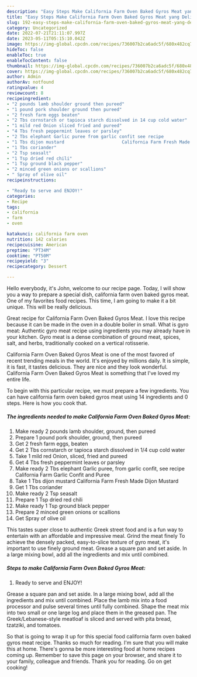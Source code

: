 ```yaml
---
description: "Easy Steps Make California Farm Oven Baked Gyros Meat yang Delicious}"
title: "Easy Steps Make California Farm Oven Baked Gyros Meat yang Delicious}"
slug: 192-easy-steps-make-california-farm-oven-baked-gyros-meat-yang-delicious
category: Uncategorized
date: 2022-07-21T21:11:07.997Z
date: 2023-05-11T05:15:10.042Z
image: https://img-global.cpcdn.com/recipes/736007b2ca6adc5f/680x482cq70/california-farm-oven-baked-gyros-meat-recipe-main-photo.jpg
hideToc: false
enableToc: true
enableTocContent: false
thumbnail: https://img-global.cpcdn.com/recipes/736007b2ca6adc5f/680x482cq70/california-farm-oven-baked-gyros-meat-recipe-main-photo.jpg
cover: https://img-global.cpcdn.com/recipes/736007b2ca6adc5f/680x482cq70/california-farm-oven-baked-gyros-meat-recipe-main-photo.jpg
author: Admin
authorAv: notfound
ratingvalue: 4
reviewcount: 8
recipeingredient:
- "2 pounds lamb shoulder ground then pureed"
- "1 pound pork shoulder ground then pureed"
- "2 fresh farm eggs beaten"
- "2 Tbs cornstarch or tapioca starch dissolved in 14 cup cold water"
- "1 mild red Onion sliced fried and pureed"
- "4 Tbs fresh peppermint leaves or parsley"
- "2 Tbs elephant Garlic puree from garlic confit see recipe                      California Farm Garlic Confit and Puree"
- "1 Tbs dijon mustard                      California Farm Fresh Made Dijon Mustard"
- "1 Tbs coriander"
- "2 Tsp seasalt"
- "1 Tsp dried red chili"
- "1 Tsp ground black pepper"
- "2 minced green onions or scallions"
- " Spray of olive oil"
recipeinstructions:

- "Ready to serve and ENJOY!"
categories:
- Recipe
tags:
- california
- farm
- oven

katakunci: california farm oven 
nutrition: 142 calories
recipecuisine: American
preptime: "PT34M"
cooktime: "PT50M"
recipeyield: "3"
recipecategory: Dessert

---
```



Hello everybody, it's John, welcome to our recipe page. Today, I will show you a way to prepare a special dish, california farm oven baked gyros meat. One of my favorites food recipes. This time, I am going to make it a bit unique. This will be really delicious.

Great recipe for California Farm Oven Baked Gyros Meat. I love this recipe because it can be made in the oven in a double boiler in small. What is gyro meat: Authentic gyro meat recipe using ingredients you may already have in your kitchen. Gyro meat is a dense combination of ground meat, spices, salt, and herbs, traditionally cooked on a vertical rotisserie.

California Farm Oven Baked Gyros Meat is one of the most favored of recent trending meals in the world. It's enjoyed by millions daily. It is simple, it is fast, it tastes delicious. They are nice and they look wonderful. California Farm Oven Baked Gyros Meat is something that I've loved my entire life.


To begin with this particular recipe, we must prepare a few ingredients. You can have california farm oven baked gyros meat using 14 ingredients and 0 steps. Here is how you cook that.

<!--inarticleads1-->

##### The ingredients needed to make California Farm Oven Baked Gyros Meat:

1. Make ready 2 pounds lamb shoulder, ground, then pureed
1. Prepare 1 pound pork shoulder, ground, then pureed
1. Get 2 fresh farm eggs, beaten
1. Get 2 Tbs cornstarch or tapioca starch dissolved in 1/4 cup cold water
1. Take 1 mild red Onion, sliced, fried and pureed
1. Get 4 Tbs fresh peppermint leaves or parsley
1. Make ready 2 Tbs elephant Garlic puree, from garlic confit, see recipe                      California Farm Garlic Confit and Puree
1. Take 1 Tbs dijon mustard                      California Farm Fresh Made Dijon Mustard
1. Get 1 Tbs coriander
1. Make ready 2 Tsp seasalt
1. Prepare 1 Tsp dried red chili
1. Make ready 1 Tsp ground black pepper
1. Prepare 2 minced green onions or scallions
1. Get  Spray of olive oil


This tastes super close to authentic Greek street food and is a fun way to entertain with an affordable and impressive meal. Grind the meat finely To achieve the densely packed, easy-to-slice texture of gyro meat, it&#39;s important to use finely ground meat. Grease a square pan and set aside. In a large mixing bowl, add all the ingredients and mix until combined. 

<!--inarticleads2-->

##### Steps to make California Farm Oven Baked Gyros Meat:


1. Ready to serve and ENJOY!

Grease a square pan and set aside. In a large mixing bowl, add all the ingredients and mix until combined. Place the lamb mix into a food processor and pulse several times until fully combined. Shape the meat mix into two small or one large log and place them in the greased pan. The Greek/Lebanese-style meatloaf is sliced and served with pita bread, tzatziki, and tomatoes. 

So that is going to wrap it up for this special food california farm oven baked gyros meat recipe. Thanks so much for reading. I'm sure that you will make this at home. There's gonna be more interesting food at home recipes coming up. Remember to save this page on your browser, and share it to your family, colleague and friends. Thank you for reading. Go on get cooking!
